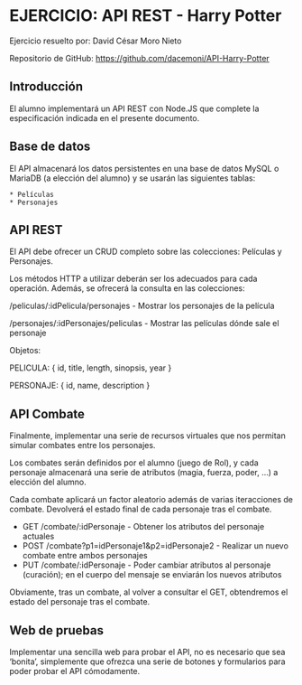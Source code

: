# EJERCICIO: API REST - Harry Potter

Ejercicio resuelto por: David César Moro Nieto

Repositorio de GitHub: https://github.com/dacemoni/API-Harry-Potter

## Introducción

El alumno implementará un API REST con Node.JS que complete la especificación indicada en el presente documento.

## Base de datos

El API almacenará los datos persistentes en una base de datos MySQL o MariaDB (a elección del alumno) y se usarán las siguientes tablas:

    * Películas
    * Personajes

## API REST

El API debe ofrecer un CRUD completo sobre las colecciones: Películas y Personajes.

Los métodos HTTP a utilizar deberán ser los adecuados para cada operación. Además, se ofrecerá la consulta en las colecciones:

   /peliculas/:idPelicula/personajes - Mostrar los personajes de la película
   
   /personajes/:idPersonajes/peliculas - Mostrar las películas dónde sale el personaje

Objetos:

PELICULA: {
    id,
    title,
    length,
    sinopsis,
    year
}

PERSONAJE: {
    id,
    name,
    description
}

## API Combate

Finalmente, implementar una serie de recursos virtuales que nos permitan simular combates entre los personajes.

Los combates serán definidos por el alumno (juego de Rol), y cada personaje almacenará una serie de atributos (magia, fuerza, poder, ...) a elección del alumno.

Cada combate aplicará un factor aleatorio además de varias iteracciones de combate. Devolverá el estado final de cada personaje tras el combate.

   * GET /combate/:idPersonaje - Obtener los atributos del personaje actuales
   * POST /combate?p1=idPersonaje1&p2=idPersonaje2 - Realizar un nuevo combate entre ambos personajes
   * PUT /combate/:idPersonaje - Poder cambiar atributos al personaje (curación); en el cuerpo del mensaje se enviarán los nuevos atributos

Obviamente, tras un combate, al volver a consultar el GET, obtendremos el estado del personaje tras el combate.

## Web de pruebas

Implementar una sencilla web para probar el API, no es necesario que sea ‘bonita’, simplemente que ofrezca una serie de botones y formularios para poder probar el API cómodamente.
